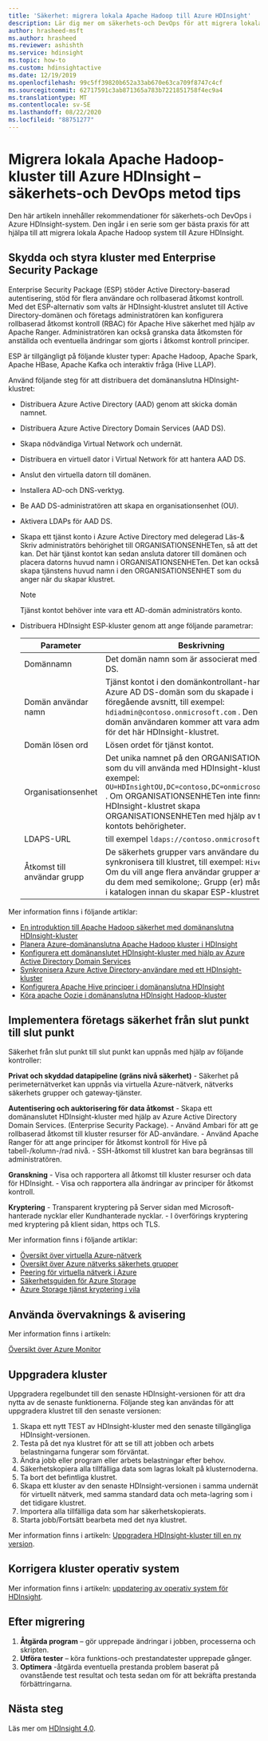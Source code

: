 ```yaml
---
title: 'Säkerhet: migrera lokala Apache Hadoop till Azure HDInsight'
description: Lär dig mer om säkerhets-och DevOps för att migrera lokala Hadoop-kluster till Azure HDInsight.
author: hrasheed-msft
ms.author: hrasheed
ms.reviewer: ashishth
ms.service: hdinsight
ms.topic: how-to
ms.custom: hdinsightactive
ms.date: 12/19/2019
ms.openlocfilehash: 99c5ff39820b652a33ab670e63ca709f8747c4cf
ms.sourcegitcommit: 62717591c3ab871365a783b7221851758f4ec9a4
ms.translationtype: MT
ms.contentlocale: sv-SE
ms.lasthandoff: 08/22/2020
ms.locfileid: "88751277"
---
```

# <a name="migrate-on-premises-apache-hadoop-clusters-to-azure-hdinsight---security-and-devops-best-practices"></a>Migrera lokala Apache Hadoop-kluster till Azure HDInsight – säkerhets-och DevOps metod tips

Den här artikeln innehåller rekommendationer för säkerhets-och DevOps i Azure HDInsight-system. Den ingår i en serie som ger bästa praxis för att hjälpa till att migrera lokala Apache Hadoop system till Azure HDInsight.

## <a name="secure-and-govern-cluster-with-enterprise-security-package"></a>Skydda och styra kluster med Enterprise Security Package

Enterprise Security Package (ESP) stöder Active Directory-baserad autentisering, stöd för flera användare och rollbaserad åtkomst kontroll. Med det ESP-alternativ som valts är HDInsight-klustret anslutet till Active Directory-domänen och företags administratören kan konfigurera rollbaserad åtkomst kontroll (RBAC) för Apache Hive säkerhet med hjälp av Apache Ranger. Administratören kan också granska data åtkomsten för anställda och eventuella ändringar som gjorts i åtkomst kontroll principer.

ESP är tillgängligt på följande kluster typer: Apache Hadoop, Apache Spark, Apache HBase, Apache Kafka och interaktiv fråga (Hive LLAP).

Använd följande steg för att distribuera det domänanslutna HDInsight-klustret:

- Distribuera Azure Active Directory (AAD) genom att skicka domän namnet.
- Distribuera Azure Active Directory Domain Services (AAD DS).
- Skapa nödvändiga Virtual Network och undernät.
- Distribuera en virtuell dator i Virtual Network för att hantera AAD DS.
- Anslut den virtuella datorn till domänen.
- Installera AD-och DNS-verktyg.
- Be AAD DS-administratören att skapa en organisationsenhet (OU).
- Aktivera LDAPs för AAD DS.
- Skapa ett tjänst konto i Azure Active Directory med delegerad Läs-& Skriv administratörs behörighet till ORGANISATIONSENHETen, så att det kan. Det här tjänst kontot kan sedan ansluta datorer till domänen och placera datorns huvud namn i ORGANISATIONSENHETen. Det kan också skapa tjänstens huvud namn i den ORGANISATIONSENHET som du anger när du skapar klustret.

    > [!Note]
    > Tjänst kontot behöver inte vara ett AD-domän administratörs konto.

- Distribuera HDInsight ESP-kluster genom att ange följande parametrar:

    |Parameter |Beskrivning |
    |---|---|
    |Domännamn|Det domän namn som är associerat med Azure AD DS.|
    |Domän användar namn|Tjänst kontot i den domänkontrollant-hanterade Azure AD DS-domän som du skapade i föregående avsnitt, till exempel: `hdiadmin@contoso.onmicrosoft.com` . Den här domän användaren kommer att vara administratör för det här HDInsight-klustret.|
    |Domän lösen ord|Lösen ordet för tjänst kontot.|
    |Organisationsenhet|Det unika namnet på den ORGANISATIONSENHET som du vill använda med HDInsight-klustret, till exempel: `OU=HDInsightOU,DC=contoso,DC=onmicrosoft,DC=com` . Om ORGANISATIONSENHETen inte finns försöker HDInsight-klustret skapa ORGANISATIONSENHETen med hjälp av tjänst kontots behörigheter.|
    |LDAPS-URL|till exempel `ldaps://contoso.onmicrosoft.com:636` .|
    |Åtkomst till användar grupp|De säkerhets grupper vars användare du vill synkronisera till klustret, till exempel: `HiveUsers` . Om du vill ange flera användar grupper avgränsar du dem med semikolone;. Grupp (er) måste finnas i katalogen innan du skapar ESP-klustret.|

Mer information finns i följande artiklar:

- [En introduktion till Apache Hadoop säkerhet med domänanslutna HDInsight-kluster](../domain-joined/hdinsight-security-overview.md)
- [Planera Azure-domänanslutna Apache Hadoop kluster i HDInsight](../domain-joined/apache-domain-joined-architecture.md)
- [Konfigurera ett domänanslutet HDInsight-kluster med hjälp av Azure Active Directory Domain Services](../domain-joined/apache-domain-joined-configure-using-azure-adds.md)
- [Synkronisera Azure Active Directory-användare med ett HDInsight-kluster](../hdinsight-sync-aad-users-to-cluster.md)
- [Konfigurera Apache Hive principer i domänanslutna HDInsight](../domain-joined/apache-domain-joined-run-hive.md)
- [Köra apache Oozie i domänanslutna HDInsight Hadoop-kluster](../domain-joined/hdinsight-use-oozie-domain-joined-clusters.md)

## <a name="implement-end-to-end-enterprise-security"></a>Implementera företags säkerhet från slut punkt till slut punkt

Säkerhet från slut punkt till slut punkt kan uppnås med hjälp av följande kontroller:

**Privat och skyddad datapipeline (gräns nivå säkerhet)**
    - Säkerhet på perimeternätverket kan uppnås via virtuella Azure-nätverk, nätverks säkerhets grupper och gateway-tjänster.

**Autentisering och auktorisering för data åtkomst**
    - Skapa ett domänanslutet HDInsight-kluster med hjälp av Azure Active Directory Domain Services. (Enterprise Security Package).
    - Använd Ambari för att ge rollbaserad åtkomst till kluster resurser för AD-användare.
    - Använd Apache Ranger för att ange principer för åtkomst kontroll för Hive på tabell-/kolumn-/rad nivå.
    - SSH-åtkomst till klustret kan bara begränsas till administratören.

**Granskning**
    - Visa och rapportera all åtkomst till kluster resurser och data för HDInsight.
    - Visa och rapportera alla ändringar av principer för åtkomst kontroll.

**Kryptering**
    - Transparent kryptering på Server sidan med Microsoft-hanterade nycklar eller Kundhanterade nycklar.
    - I överförings kryptering med kryptering på klient sidan, https och TLS.

Mer information finns i följande artiklar:

- [Översikt över virtuella Azure-nätverk](../../virtual-network/virtual-networks-overview.md)
- [Översikt över Azure nätverks säkerhets grupper](../../virtual-network/security-overview.md)
- [Peering för virtuella nätverk i Azure](../../virtual-network/virtual-network-peering-overview.md)
- [Säkerhetsguiden för Azure Storage](../../storage/blobs/security-recommendations.md)
- [Azure Storage tjänst kryptering i vila](../../storage/common/storage-service-encryption.md)

## <a name="use-monitoring--alerting"></a>Använda övervaknings & avisering

Mer information finns i artikeln:

[Översikt över Azure Monitor](../../azure-monitor/overview.md)

## <a name="upgrade-clusters"></a>Uppgradera kluster

Uppgradera regelbundet till den senaste HDInsight-versionen för att dra nytta av de senaste funktionerna. Följande steg kan användas för att uppgradera klustret till den senaste versionen:

1. Skapa ett nytt TEST av HDInsight-kluster med den senaste tillgängliga HDInsight-versionen.
1. Testa på det nya klustret för att se till att jobben och arbets belastningarna fungerar som förväntat.
1. Ändra jobb eller program eller arbets belastningar efter behov.
1. Säkerhetskopiera alla tillfälliga data som lagras lokalt på klusternoderna.
1. Ta bort det befintliga klustret.
1. Skapa ett kluster av den senaste HDInsight-versionen i samma undernät för virtuellt nätverk, med samma standard data och meta-lagring som i det tidigare klustret.
1. Importera alla tillfälliga data som har säkerhetskopierats.
1. Starta jobb/Fortsätt bearbeta med det nya klustret.

Mer information finns i artikeln: [Uppgradera HDInsight-kluster till en ny version](../hdinsight-upgrade-cluster.md).

## <a name="patch-cluster-operating-systems"></a>Korrigera kluster operativ system

Mer information finns i artikeln: [uppdatering av operativ system för HDInsight](../hdinsight-os-patching.md).

## <a name="post-migration"></a>Efter migrering

1. **Åtgärda program** – gör upprepade ändringar i jobben, processerna och skripten.
2. **Utföra tester** – köra funktions-och prestandatester upprepade gånger.
3. **Optimera** -åtgärda eventuella prestanda problem baserat på ovanstående test resultat och testa sedan om för att bekräfta prestanda förbättringarna.

## <a name="next-steps"></a>Nästa steg

Läs mer om [HDInsight 4,0](https://docs.microsoft.com/azure/hdinsight/hadoop/apache-hadoop-introduction).
